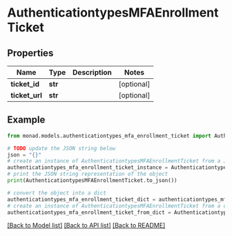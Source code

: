# AuthenticationtypesMFAEnrollmentTicket


## Properties

Name | Type | Description | Notes
------------ | ------------- | ------------- | -------------
**ticket_id** | **str** |  | [optional] 
**ticket_url** | **str** |  | [optional] 

## Example

```python
from monad.models.authenticationtypes_mfa_enrollment_ticket import AuthenticationtypesMFAEnrollmentTicket

# TODO update the JSON string below
json = "{}"
# create an instance of AuthenticationtypesMFAEnrollmentTicket from a JSON string
authenticationtypes_mfa_enrollment_ticket_instance = AuthenticationtypesMFAEnrollmentTicket.from_json(json)
# print the JSON string representation of the object
print(AuthenticationtypesMFAEnrollmentTicket.to_json())

# convert the object into a dict
authenticationtypes_mfa_enrollment_ticket_dict = authenticationtypes_mfa_enrollment_ticket_instance.to_dict()
# create an instance of AuthenticationtypesMFAEnrollmentTicket from a dict
authenticationtypes_mfa_enrollment_ticket_from_dict = AuthenticationtypesMFAEnrollmentTicket.from_dict(authenticationtypes_mfa_enrollment_ticket_dict)
```
[[Back to Model list]](../README.md#documentation-for-models) [[Back to API list]](../README.md#documentation-for-api-endpoints) [[Back to README]](../README.md)


